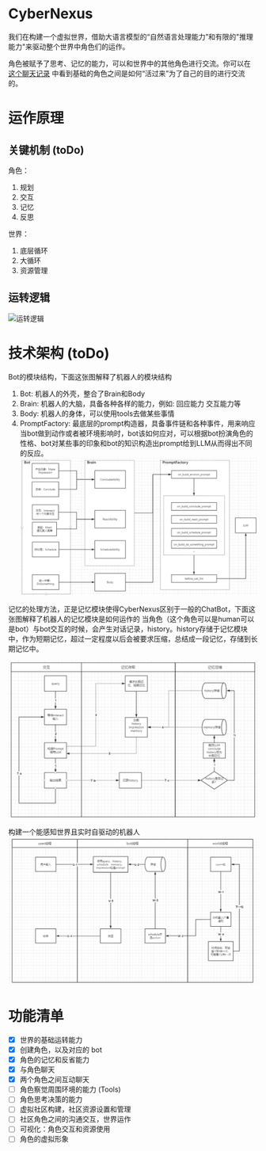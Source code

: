 # CyberNexus

我们在构建一个虚拟世界，借助大语言模型的“自然语言处理能力”和有限的"推理能力"来驱动整个世界中角色们的运作。

角色被赋予了思考、记忆的能力，可以和世界中的其他角色进行交流。你可以在 [这个聊天记录](./showcase/sample_conversation.md)
中看到基础的角色之间是如何“活过来”为了自己的目的进行交流的。

# 运作原理

## 关键机制 (toDo)

角色：

1. 规划
2. 交互
2. 记忆
2. 反思

世界：

1. 底层循环
2. 大循环
3. 资源管理

## 运转逻辑

![运转逻辑](./showcase/howitworks.png)

# 技术架构 (toDo)
Bot的模块结构，下面这张图解释了机器人的模块结构
1. Bot: 机器人的外壳，整合了Brain和Body
2. Brain: 机器人的大脑，具备各种各样的能力，例如: 回应能力 交互能力等
3. Body: 机器人的身体，可以使用tools去做某些事情
4. PromptFactory: 最底层的prompt构造器，具备事件链和各种事件，用来响应当bot做到动作或者被环境影响时，bot该如何应对，可以根据bot扮演角色的性格、bot对某些事的印象和bot的知识构造出prompt给到LLM从而得出不同的反应。
![模块结构](./showcase/modules.png)


记忆的处理方法，正是记忆模块使得CyberNexus区别于一般的ChatBot，下面这张图解释了机器人的记忆模块是如何运作的
当角色（这个角色可以是human可以是bot）与bot交互的时候，会产生对话记录，history。history存储于记忆模块中，作为短期记忆，超过一定程度以后会被要求压缩，总结成一段记忆，存储到长期记忆中。

![记忆处理](./showcase/memory.png)


构建一个能感知世界且实时自驱动的机器人
![自驱动机器人](./showcase/selfdrive_bot.png)

# 功能清单

- [x] 世界的基础运转能力
- [x] 创建角色，以及对应的 bot
- [x] 角色的记忆和反省能力
- [x] 与角色聊天
- [x] 两个角色之间互动聊天
- [ ] 角色察觉周围环境的能力 (Tools)
- [ ] 角色思考决策的能力
- [ ] 虚拟社区构建，社区资源设置和管理
- [ ] 社区角色之间的沟通交互，世界运作
- [ ] 可视化：角色交互和资源使用
- [ ] 角色的虚拟形象
